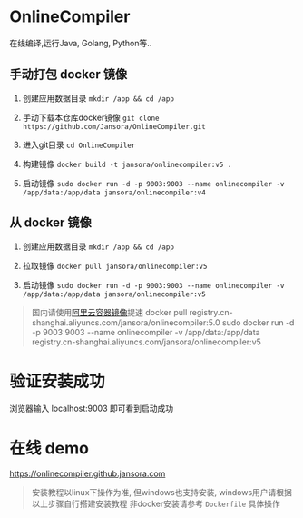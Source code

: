 # OnlineCompiler
在线编译,运行Java, Golang, Python等..

## 手动打包 docker 镜像

1. 创建应用数据目录 `mkdir /app && cd /app`

2. 手动下载本仓库docker镜像 `git clone https://github.com/Jansora/OnlineCompiler.git`

3. 进入git目录 `cd OnlineCompiler`

4. 构建镜像 `docker build -t jansora/onlinecompiler:v5 .`

5. 启动镜像 `sudo docker run -d -p 9003:9003 --name onlinecompiler -v /app/data:/app/data jansora/onlinecompiler:v4`



## 从 docker 镜像

1. 创建应用数据目录 `mkdir /app && cd /app`
2. 拉取镜像 `docker pull jansora/onlinecompiler:v5`

3. 启动镜像 `sudo docker run -d -p 9003:9003 --name onlinecompiler -v /app/data:/app/data jansora/onlinecompiler:v5`

> 国内请使用[阿里云容器镜像](https://cr.console.aliyun.com/)提速 docker pull registry.cn-shanghai.aliyuncs.com/jansora/onlinecompiler:5.0
> sudo docker run -d -p 9003:9003 --name onlinecompiler -v /app/data:/app/data registry.cn-shanghai.aliyuncs.com/jansora/onlinecompiler:v5
# 验证安装成功

浏览器输入 localhost:9003 即可看到启动成功

# 在线 demo
https://onlinecompiler.github.jansora.com


> 安装教程以linux下操作为准, 但windows也支持安装, windows用户请根据以上步骤自行搭建安装教程
> 非docker安装请参考 `Dockerfile` 具体操作

